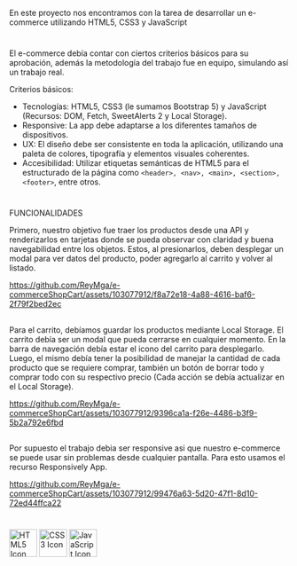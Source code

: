 ﻿

En este proyecto nos encontramos con la tarea de desarrollar un e-commerce utilizando HTML5, CSS3 y JavaScript 

#
El e-commerce debía contar con ciertos criterios básicos para su aprobación, además la metodología del trabajo fue en equipo, simulando así un trabajo real.

Criterios básicos:
- Tecnologías: HTML5, CSS3 (le sumamos Bootstrap 5) y JavaScript (Recursos: DOM, Fetch, SweetAlerts 2 y Local Storage).
- Responsive: La app debe adaptarse a los diferentes tamaños de dispositivos.
- UX: El diseño debe ser consistente en toda la aplicación, utilizando una paleta de colores, tipografía y elementos visuales coherentes.
- Accesibilidad: Utilizar etiquetas semánticas de HTML5 para el estructurado de la página como `<header>, <nav>, <main>, <section>, <footer>`, entre otros.
#
FUNCIONALIDADES

Primero, nuestro objetivo fue traer los productos desde una API y renderizarlos en tarjetas donde se pueda observar con claridad y buena navegabilidad entre los objetos. Estos, al presionarlos, deben desplegar un modal para ver datos del producto, poder agregarlo al carrito y volver al listado.


https://github.com/ReyMga/e-commerceShopCart/assets/103077912/f8a72e18-4a88-4616-baf6-2f79f2bed2ec
##

Para el carrito, debíamos guardar los productos mediante Local Storage. El carrito debía ser un modal que pueda cerrarse en cualquier momento. En la barra de navegación debía estar el icono del carrito para desplegarlo. Luego, el mismo debía tener la posibilidad de manejar la cantidad de cada producto que se requiere comprar, también un botón de borrar todo y comprar todo con su respectivo precio (Cada acción se debía actualizar en el Local Storage).


https://github.com/ReyMga/e-commerceShopCart/assets/103077912/9396ca1a-f26e-4486-b3f9-5b2a792e6fbd
##

Por supuesto el trabajo debia ser responsive asi que nuestro e-commerce se puede usar sin problemas desde cualquier pantalla. Para esto usamos el recurso Responsively App.


https://github.com/ReyMga/e-commerceShopCart/assets/103077912/99476a63-5d20-47f1-8d10-72ed44ffca22


#
  <img src="https://github.com/ReyMga/e-commerceShopCart/assets/103077912/270648f7-370a-43c4-be79-c89eff84e46e" width="50" alt="HTML5 Icon">
  
  <img src="https://github.com/ReyMga/e-commerceShopCart/assets/103077912/59d8de33-a154-47a0-9f05-09ee9d33d144" width="50" alt="CSS3 Icon">

  <img src="https://github.com/ReyMga/e-commerceShopCart/assets/103077912/cc511291-315b-48c9-b495-967fa5d94e3e" width="50" alt="JavaScript Icon">
